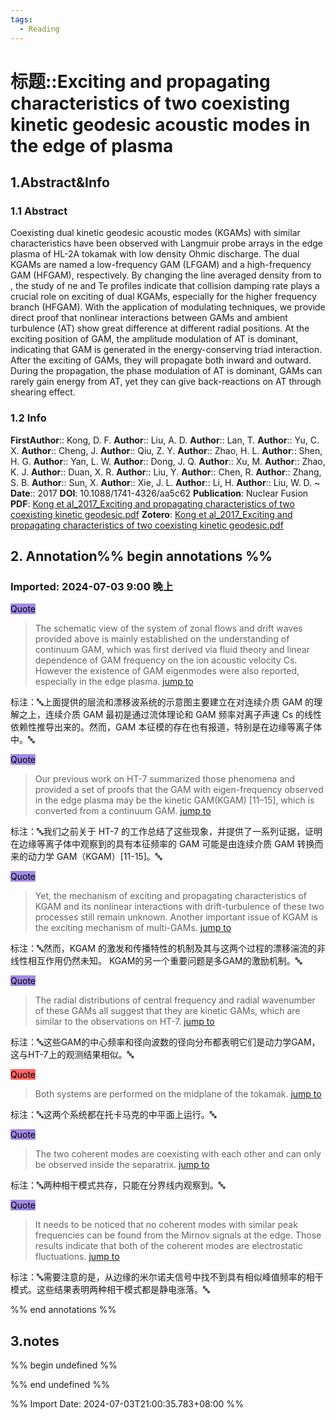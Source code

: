 ```yaml
---
tags:
  - Reading
---
```

# 标题::Exciting and propagating characteristics of two coexisting kinetic geodesic acoustic modes in the edge of plasma

## 1.Abstract&Info
### 1.1 Abstract
Coexisting dual kinetic geodesic acoustic modes (KGAMs) with similar characteristics have been observed with Langmuir probe arrays in the edge plasma of HL-2A tokamak with low density Ohmic discharge. The dual KGAMs are named a low-frequency GAM (LFGAM) and a high-frequency GAM (HFGAM), respectively. By changing the line averaged density from to , the study of ne and Te profiles indicate that collision damping rate plays a crucial role on exciting of dual KGAMs, especially for the higher frequency branch (HFGAM). With the application of modulating techniques, we provide direct proof that nonlinear interactions between GAMs and ambient turbulence (AT) show great difference at different radial positions. At the exciting position of GAM, the amplitude modulation of AT is dominant, indicating that GAM is generated in the energy-conserving triad interaction. After the exciting of GAMs, they will propagate both inward and outward. During the propagation, the phase modulation of AT is dominant, GAMs can rarely gain energy from AT, yet they can give back-reactions on AT through shearing effect.

### 1.2 Info
**FirstAuthor**:: Kong, D. F. 
**Author**:: Liu, A. D. 
**Author**:: Lan, T. 
**Author**:: Yu, C. X. 
**Author**:: Cheng, J. 
**Author**:: Qiu, Z. Y. 
**Author**:: Zhao, H. L. 
**Author**:: Shen, H. G. 
**Author**:: Yan, L. W. 
**Author**:: Dong, J. Q. 
**Author**:: Xu, M. 
**Author**:: Zhao, K. J. 
**Author**:: Duan, X. R. 
**Author**:: Liu, Y. 
**Author**:: Chen, R. 
**Author**:: Zhang, S. B. 
**Author**:: Sun, X. 
**Author**:: Xie, J. L. 
**Author**:: Li, H. 
**Author**:: Liu, W. D. 
~
**Date**:: 2017
**DOI**: 10.1088/1741-4326/aa5c62
**Publication**: Nuclear Fusion
**PDF**: [Kong et al_2017_Exciting and propagating characteristics of two coexisting kinetic geodesic.pdf](file://E:\Zotero\storage\2SQZ7P9S\Kong%20et%20al_2017_Exciting%20and%20propagating%20characteristics%20of%20two%20coexisting%20kinetic%20geodesic.pdf)
**Zotero**: [Kong et al_2017_Exciting and propagating characteristics of two coexisting kinetic geodesic.pdf](zotero://select/library/items/2SQZ7P9S)


## 2. Annotation%% begin annotations %%


### Imported: 2024-07-03 9:00 晚上


<mark style="background-color: #a28ae5">Quote</mark>
>The schematic view of the system of zonal flows and drift waves provided above is mainly established on the understanding of continuum GAM, which was first derived via fluid theory and linear dependence of GAM frequency on the ion acoustic velocity Cs. However the existence of GAM eigenmodes were also reported, especially in the edge plasma. [jump to](zotero://open-pdf/library/items/2SQZ7P9S?page=3&annotation=762Y5YVN)

标注：🔤上面提供的层流和漂移波系统的示意图主要建立在对连续介质 GAM 的理解之上，连续介质 GAM 最初是通过流体理论和 GAM 频率对离子声速 Cs 的线性依赖性推导出来的。然而，GAM 本征模的存在也有报道，特别是在边缘等离子体中。🔤

<mark style="background-color: #a28ae5">Quote</mark>
>Our previous work on HT-7 summarized those phenomena and provided a set of proofs that the GAM with eigen-frequency observed in the edge plasma may be the kinetic GAM(KGAM) [11–15], which is converted from a continuum GAM. [jump to](zotero://open-pdf/library/items/2SQZ7P9S?page=3&annotation=L5T3IFQK)

标注：🔤我们之前关于 HT-7 的工作总结了这些现象，并提供了一系列证据，证明在边缘等离子体中观察到的具有本征频率的 GAM 可能是由连续介质 GAM 转换而来的动力学 GAM（KGAM）[11-15]。🔤

<mark style="background-color: #a28ae5">Quote</mark>
>Yet, the mechanism of exciting and propagating characteristics of KGAM and its nonlinear interactions with drift-turbulence of these two processes still remain unknown. Another important issue of KGAM is the exciting mechanism of multi-GAMs. [jump to](zotero://open-pdf/library/items/2SQZ7P9S?page=3&annotation=TYRFAH7F)

标注：🔤然而，KGAM 的激发和传播特性的机制及其与这两个过程的漂移湍流的非线性相互作用仍然未知。 KGAM的另一个重要问题是多GAM的激励机制。🔤

<mark style="background-color: #a28ae5">Quote</mark>
>The radial distributions of central frequency and radial wavenumber of these GAMs all suggest that they are kinetic GAMs, which are similar to the observations on HT-7. [jump to](zotero://open-pdf/library/items/2SQZ7P9S?page=3&annotation=7QXAD43Z)

标注：🔤这些GAM的中心频率和径向波数的径向分布都表明它们是动力学GAM，这与HT-7上的观测结果相似。🔤

<mark style="background-color: #ff6666">Quote</mark>
>Both systems are performed on the midplane of the tokamak. [jump to](zotero://open-pdf/library/items/2SQZ7P9S?page=3&annotation=8KAR7GCX)

标注：🔤这两个系统都在托卡马克的中平面上运行。🔤

<mark style="background-color: #a28ae5">Quote</mark>
>The two coherent modes are coexisting with each other and can only be observed inside the separatrix. [jump to](zotero://open-pdf/library/items/2SQZ7P9S?page=3&annotation=6JAJM296)

标注：🔤两种相干模式共存，只能在分界线内观察到。🔤

<mark style="background-color: #a28ae5">Quote</mark>
>It needs to be noticed that no coherent modes with similar peak frequencies can be found from the Mirnov signals at the edge. Those results indicate that both of the coherent modes are electrostatic fluctuations. [jump to](zotero://open-pdf/library/items/2SQZ7P9S?page=3&annotation=2P4LMEZ4)

标注：🔤需要注意的是，从边缘的米尔诺夫信号中找不到具有相似峰值频率的相干模式。这些结果表明两种相干模式都是静电涨落。🔤



%% end annotations %%

## 3.notes
%% begin undefined %%


%% end undefined %%

%% Import Date: 2024-07-03T21:00:35.783+08:00 %%
